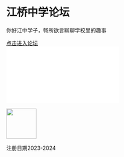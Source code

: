 <html>
<body>
	<h1>江桥中学论坛</h1>
	<p>你好江中学子，畅所欲言聊聊学校里的趣事</p>
	<a href="https://github.com/wyxdlz54188/jqzx/discussions">点击进入论坛</a><br>
	<iframe src="//player.bilibili.com/player.html?isOutside=true&aid=351853499&bvid=BV1VR4y1i7KM&cid=1007708118&p=1" scrolling="no" border="0" frameborder="no" framespacing="0" allowfullscreen="true"></iframe>
</body>
	<p>
	</p>
	<a href=https://github.com/wyxdlz54188/jqzx/blob/main/about.md>
<img border="0" src="https://github.com/wyxdlz54188/jqzx/releases/download/%E7%85%A7%E7%89%87/jqzx.jpeg" width="80" height="80"></a>
	<p>注册日期2023-2024</p>
</html>
